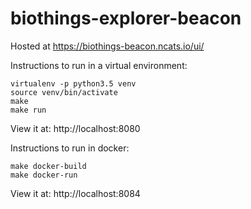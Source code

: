 # biothings-explorer-beacon

Hosted at https://biothings-beacon.ncats.io/ui/

Instructions to run in a virtual environment:
```
virtualenv -p python3.5 venv
source venv/bin/activate
make
make run
```
View it at: http://localhost:8080

Instructions to run in docker:
```
make docker-build
make docker-run
```
View it at: http://localhost:8084
